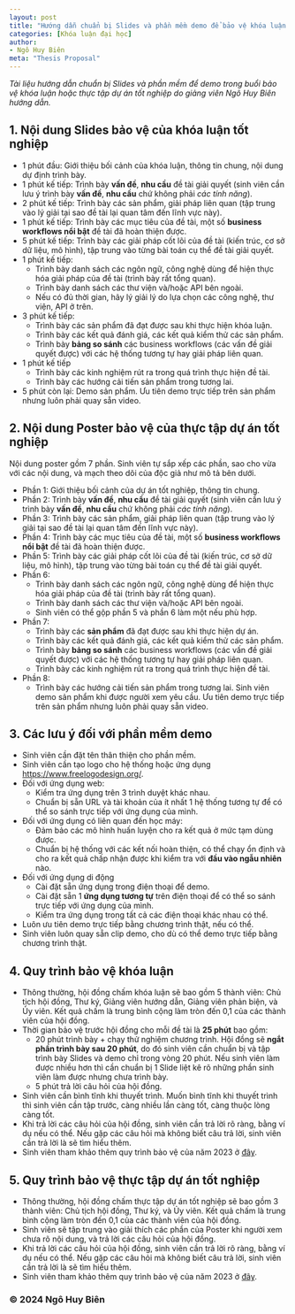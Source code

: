 ```yaml
---
layout: post
title: "Hướng dẫn chuẩn bị Slides và phần mềm demo để bảo vệ khóa luận hoặc thực tập dự án tốt nghiệp"
categories: [Khóa luận đại học]
author:
- Ngô Huy Biên
meta: "Thesis Proposal"
---
```

_Tài liệu hướng dẫn chuẩn bị Slides và phần mềm để demo trong buổi bảo vệ khóa luận hoặc thực tập dự án tốt nghiệp do giảng viên Ngô Huy Biên hướng dẫn._

## 1. Nội dung Slides bảo vệ của khóa luận tốt nghiệp
* 1 phút đầu: Giới thiệu bối cảnh của khóa luận, thông tin chung, nội dung dự định trình bày.
* 1 phút kế tiếp: Trình bày **vấn đề**, **nhu cầu** đề tài giải quyết (sinh viên cần lưu ý trình bày **vấn đề**, **nhu cầu** chứ không phải _các tính năng_).
* 2 phút kế tiếp: Trình bày các sản phẩm, giải pháp liên quan (tập trung vào lý giải tại sao đề tài lại quan tâm đến lĩnh vực này).
* 1 phút kế tiếp: Trình bày các mục tiêu của đề tài, một số **business workflows nổi bật** đề tài đã hoàn thiện được.
* 5 phút kế tiếp: Trình bày các giải pháp cốt lõi của đề tài (kiến trúc, cơ sở dữ liệu, mô hình), tập trung vào từng bài toán cụ thể đề tài giải quyết.
* 1 phút kế tiếp:
    * Trình bày danh sách các ngôn ngữ, công nghệ dùng để hiện thực hóa giải pháp của đề tài (trình bày rất tổng quan).
    * Trình bày danh sách các thư viện và/hoặc API bên ngoài.
    * Nếu có đủ thời gian, hãy lý giải lý do lựa chọn các công nghệ, thư viện, API ở trên.
*	3 phút kế tiếp:
    * Trình bày các sản phẩm đã đạt được sau khi thực hiện khóa luận.
    * Trình bày các kết quả đánh giá, các kết quả kiểm thử các sản phẩm.
    * Trình bày **bảng so sánh** các business workflows (các vấn đề giải quyết được) với các hệ thống tương tự hay giải pháp liên quan.
* 1 phút kế tiếp
    * Trình bày các kinh nghiệm rút ra trong quá trình thực hiện đề tài.
    * Trình bày các hướng cải tiến sản phẩm trong tương lai.
* 5 phút còn lại: Demo sản phẩm. Ưu tiên demo trực tiếp trên sản phẩm nhưng luôn phải quay sẵn video.

## 2. Nội dung Poster bảo vệ của thực tập dự án tốt nghiệp

Nội dung poster gồm 7 phần. Sinh viên tự sắp xếp các phần, sao cho vừa với các nội dung, và mạch theo dõi của độc giả như mô tả bên dưới.
* Phần 1: Giới thiệu bối cảnh của dự án tốt nghiệp, thông tin chung.
* Phần 2: Trình bày **vấn đề**, **nhu cầu** đề tài giải quyết (sinh viên cần lưu ý trình bày **vấn đề**, **nhu cầu** chứ không phải _các tính năng_).
* Phần 3: Trình bày các sản phẩm, giải pháp liên quan (tập trung vào lý giải tại sao đề tài lại quan tâm đến lĩnh vực này).
* Phần 4: Trình bày các mục tiêu của đề tài, một số **business workflows nổi bật** đề tài đã hoàn thiện được.
* Phần 5: Trình bày các giải pháp cốt lõi của đề tài (kiến trúc, cơ sở dữ liệu, mô hình), tập trung vào từng bài toán cụ thể đề tài giải quyết.
* Phần 6:
    * Trình bày danh sách các ngôn ngữ, công nghệ dùng để hiện thực hóa giải pháp của đề tài (trình bày rất tổng quan).
    * Trình bày danh sách các thư viện và/hoặc API bên ngoài.
    * Sinh viên có thể gộp phần 5 và phần 6 làm một nếu phù hợp.
* Phần 7:
    * Trình bày các **sản phẩm** đã đạt được sau khi thực hiện dự án.
    * Trình bày các kết quả đánh giá, các kết quả kiểm thử các sản phẩm.
    * Trình bày **bảng so sánh** các business workflows (các vấn đề giải quyết được) với các hệ thống tương tự hay giải pháp liên quan.
    * Trình bày các kinh nghiệm rút ra trong quá trình thực hiện đề tài.
* Phần 8:
    * Trình bày các hướng cải tiến sản phẩm trong tương lai.
Sinh viên demo sản phẩm khi được người xem yêu cầu. Ưu tiên demo trực tiếp trên sản phẩm nhưng luôn phải quay sẵn video.

## 3. Các lưu ý đối với phần mềm demo
* Sinh viên cần đặt tên thân thiện cho phần mềm.
* Sinh viên cần tạo logo cho hệ thống hoặc ứng dụng <a target ="_blank" href = "https://www.freelogodesign.org/">https://www.freelogodesign.org/</a>.
* Đối với ứng dụng web:
    * Kiểm tra ứng dụng trên 3 trình duyệt khác nhau.
    * Chuẩn bị sẵn URL và tài khoản của ít nhất 1 hệ thống tương tự để có thể so sánh trực tiếp với ứng dụng của mình.
* Đối với ứng dụng có liên quan đến học máy:
    * Đảm bảo các mô hình huấn luyện cho ra kết quả ở mức tạm dùng được.
    * Chuẩn bị hệ thống với các kết nối hoàn thiện, có thể chạy ổn định và cho ra kết quả chấp nhận được khi kiểm tra với **đầu vào ngẫu nhiên** nào.
* Đối với ứng dụng di động
    * Cài đặt sẵn ứng dụng trong điện thoại để demo.
    * Cài đặt sẵn 1 **ứng dụng tương tự** trên điện thoại để có thể so sánh trực tiếp với ứng dụng của mình.
    * Kiểm tra ứng dụng trong tất cả các điện thoại khác nhau có thể.
* Luôn ưu tiên demo trực tiếp bằng chương trình thật, nếu có thể.
* Sinh viên luôn quay sẵn clip demo, cho dù có thể demo trực tiếp bằng chương trình thật.

## 4. Quy trình bảo vệ khóa luận
* Thông thường, hội đồng chấm khóa luận sẽ bao gồm 5 thành viên: Chủ tịch hội đồng, Thư ký, Giảng viên hướng dẫn, Giảng viên phản biện, và Ủy viên. Kết quả chấm là trung bình cộng làm tròn đến 0,1 của các thành viên của hội đồng.
* Thời gian bảo vệ trước hội đồng cho mỗi đề tài là **25 phút** bao gồm:
    * 20 phút trình bày + chạy thử nghiệm chương trình. Hội đồng sẽ **ngắt phần trình bày sau 20 phút**, do đó sinh viên cần chuẩn bị và tập trình bày Slides và demo chỉ trong vòng 20 phút. Nếu sinh viên làm được nhiều hơn thì cần chuẩn bị 1 Slide liệt kê rõ những phần sinh viên làm được nhưng chưa trình bày.
    * 5 phút trả lời câu hỏi của hội đồng.
* Sinh viên cần bình tĩnh khi thuyết trình. Muốn bình tĩnh khi thuyết trình thì sinh viên cần tập trước, càng nhiều lần càng tốt, càng thuộc lòng càng tốt.
* Khi trả lời các câu hỏi của hội đồng, sinh viên cần trả lời rõ ràng, bằng ví dụ nếu có thể. Nếu gặp các câu hỏi mà không biết câu trả lời, sinh viên cần trả lời là sẽ tìm hiểu thêm.
* Sinh viên tham khảo thêm quy trình bảo vệ của năm 2023 ở <a target ="_blank" href = "https://bit.ly/3NERtjI">đây</a>.

## 5. Quy trình bảo vệ thực tập dự án tốt nghiệp
* Thông thường, hội đồng chấm thực tập dự án tốt nghiệp sẽ bao gồm 3 thành viên: Chủ tịch hội đồng, Thư ký, và Ủy viên. Kết quả chấm là trung bình cộng làm tròn đến 0,1 của các thành viên của hội đồng.
* Sinh viên sẽ tập trung vào giải thích các phần của Poster khi người xem chưa rõ nội dung, và trả lời các câu hỏi của hội đồng.
* Khi trả lời các câu hỏi của hội đồng, sinh viên cần trả lời rõ ràng, bằng ví dụ nếu có thể. Nếu gặp các câu hỏi mà không biết câu trả lời, sinh viên cần trả lời là sẽ tìm hiểu thêm.
* Sinh viên tham khảo thêm quy trình bảo vệ của năm 2023 ở <a target ="_blank" href = "https://bit.ly/3NERtjI">đây</a>.

### &copy; 2024 Ngô Huy Biên
